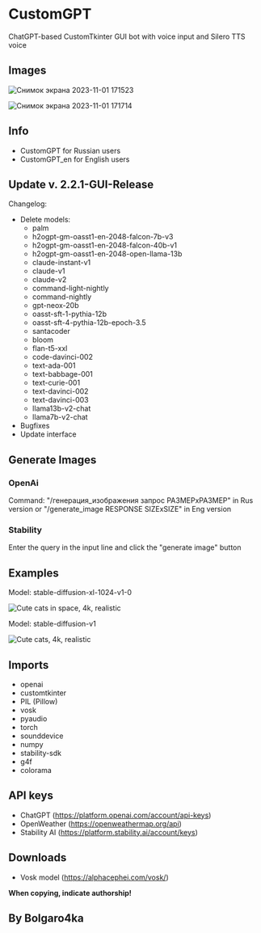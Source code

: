 # CustomGPT
ChatGPT-based CustomTkinter GUI bot with voice input and Silero TTS voice

## Images
![Снимок экрана 2023-11-01 171523](https://github.com/bolgaro4ka/CustomGPT/assets/123888141/f738850f-ab82-4dfe-9e1b-8fc28f247adf)

![Снимок экрана 2023-11-01 171714](https://github.com/bolgaro4ka/CustomGPT/assets/123888141/19095d91-1fc9-4452-83b1-66a3c2dd2721)


## Info
 - CustomGPT for Russian users
 - CustomGPT_en for English users

## Update v. 2.2.1-GUI-Release
Changelog:
 - Delete models:
    - palm
    - h2ogpt-gm-oasst1-en-2048-falcon-7b-v3
    - h2ogpt-gm-oasst1-en-2048-falcon-40b-v1
    - h2ogpt-gm-oasst1-en-2048-open-llama-13b
    - claude-instant-v1
    - claude-v1
    - claude-v2
    - command-light-nightly
    - command-nightly
    - gpt-neox-20b
    - oasst-sft-1-pythia-12b
    - oasst-sft-4-pythia-12b-epoch-3.5
    - santacoder
    - bloom
    - flan-t5-xxl
    - code-davinci-002
    - text-ada-001
    - text-babbage-001
    - text-curie-001
    - text-davinci-002
    - text-davinci-003
    - llama13b-v2-chat
    - llama7b-v2-chat
 - Bugfixes
 - Update interface

## Generate Images
### OpenAi
Command: "/генерация_изображения запрос РАЗМЕРхРАЗМЕР" in Rus version or "/generate_image RESPONSE SIZExSIZE" in Eng version

### Stability
Enter the query in the input line and click the "generate image" button

## Examples
Model: stable-diffusion-xl-1024-v1-0

![Cute cats in space, 4k, realistic](https://github.com/bolgaro4ka/CustomGPT/assets/123888141/10964603-239f-4815-b990-c4bfa595b248)

Model: stable-diffusion-v1

![Cute cats, 4k, realistic](https://github.com/bolgaro4ka/CustomGPT/assets/123888141/af250e35-8edd-4708-a10f-f87209c64503)

## Imports
 - openai
 - customtkinter
 - PIL (Pillow)
 - vosk
 - pyaudio
 - torch
 - sounddevice
 - numpy
 - stability-sdk
 - g4f
 - colorama

## API keys
 - ChatGPT (https://platform.openai.com/account/api-keys)
 - OpenWeather (https://openweathermap.org/api)
 - Stability AI (https://platform.stability.ai/account/keys)

## Downloads
 - Vosk model (https://alphacephei.com/vosk/)

**When copying, indicate authorship!**

## By Bolgaro4ka
